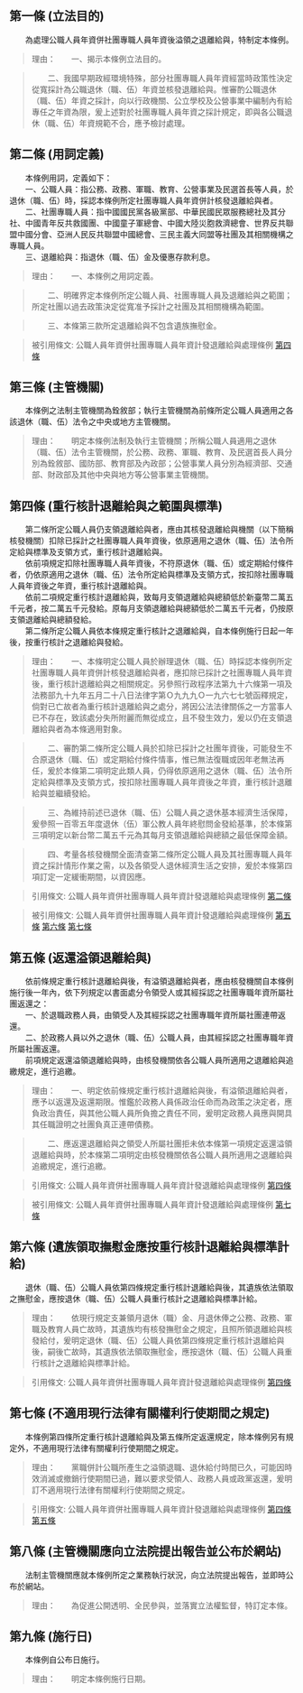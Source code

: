 第一條 (立法目的)
-----------------
　　為處理公職人員年資併社團專職人員年資後溢領之退離給與，特制定本條例。  
> 理由：　　一、揭示本條例立法目的。

> 　　二、我國早期政經環境特殊，部分社團專職人員年資經當時政策性決定從寬採計為公職退休（職、伍）年資並核發退離給與。惟審酌公職退休（職、伍）年資之採計，向以行政機關、公立學校及公營事業中編制內有給專任之年資為限，爰上述對於社團專職人員年資之採計規定，即與各公職退休（職、伍）年資規範不合，應予檢討處理。



第二條 (用詞定義)
-----------------
　　本條例用詞，定義如下：  
　　一、公職人員：指公務、政務、軍職、教育、公營事業及民選首長等人員，於退休（職、伍）時，採認本條例所定社團專職人員年資併計核發退離給與者。  
　　二、社團專職人員：指中國國民黨各級黨部、中華民國民眾服務總社及其分社、中國青年反共救國團、中國童子軍總會、中國大陸災胞救濟總會、世界反共聯盟中國分會、亞洲人民反共聯盟中國總會、三民主義大同盟等社團及其相關機構之專職人員。  
　　三、退離給與：指退休（職、伍）金及優惠存款利息。  
> 理由：　　一、本條例之用詞定義。

> 　　二、明確界定本條例所定公職人員、社團專職人員及退離給與之範圍；所定社團以過去政策決定從寬准予採計之社團及其相關機構為範圍。

> 　　三、本條第三款所定退離給與不包含遺族撫慰金。

> 被引用條文: 公職人員年資併社團專職人員年資計發退離給與處理條例 [第四條](../../內政/人民團體/公職人員年資併社團專職人員年資計發退離給與處理條例.md#第四條-重行核計退離給與之範圍與標準)



第三條 (主管機關)
-----------------
　　本條例之法制主管機關為銓敘部；執行主管機關為前條所定公職人員適用之各該退休（職、伍）法令之中央或地方主管機關。  
> 理由：　　明定本條例法制及執行主管機關；所稱公職人員適用之退休（職、伍）法令主管機關，於公務、政務、軍職、教育、及民選首長人員分別為銓敘部、國防部、教育部及內政部；公營事業人員分別為經濟部、交通部、財政部及其他中央與地方等公營事業主管機關。



第四條 (重行核計退離給與之範圍與標準)
-------------------------------------
　　第二條所定公職人員仍支領退離給與者，應由其核發退離給與機關（以下簡稱核發機關）扣除已採計之社團專職人員年資後，依原適用之退休（職、伍）法令所定給與標準及支領方式，重行核計退離給與。  
　　依前項規定扣除社團專職人員年資後，不符原退休（職、伍）或定期給付條件者，仍依原適用之退休（職、伍）法令所定給與標準及支領方式，按扣除社團專職人員年資後之年資，重行核計退離給與。  
　　依前二項規定重行核計退離給與，致每月支領退離給與總額低於新臺幣二萬五千元者，按二萬五千元發給。原每月支領退離給與總額低於二萬五千元者，仍按原支領退離給與總額發給。  
　　第二條所定公職人員依本條規定重行核計之退離給與，自本條例施行日起一年後，按重行核計之退離給與發給。  
> 理由：　　一、本條明定公職人員於辦理退休（職、伍）時採認本條例所定社團專職人員年資併計核發退離給與者，應扣除已採計之社團專職人員年資後，重行核計退離給與之相關規定。另參照行政程序法第九十六條第一項及法務部九十九年五月二十八日法律字第Ｏ九九九Ｏ一九六七七號函釋規定，倘對已亡故者為重行核計退離給與之處分，將因公法法律關係之一方當事人已不存在，致該處分失所附麗而無從成立，且不發生效力，爰以仍在支領退離給與者為本條適用對象。

> 　　二、審酌第二條所定公職人員於扣除已採計之社團年資後，可能發生不合原退休（職、伍）或定期給付條件情事，惟已無法復職或因年老無法再任，爰於本條第二項明定此類人員，仍得依原適用之退休（職、伍）法令所定給與標準及支領方式，按扣除社團專職人員年資後之年資，重行核計退離給與並繼續發給。

> 　　三、為維持前述已退休（職、伍）公職人員之退休基本經濟生活保障，爰參照一百零五年度退休（伍）軍公教人員年終慰問金發給基準，於本條第三項明定以新台幣二萬五千元為其每月支領退離給與總額之最低保障金額。

> 　　四、考量各核發機關全面清查第二條所定公職人員及其社團專職人員年資之採計情形作業之需，以及各領受人退休經濟生活之安排，爰於本條第四項訂定一定緩衝期間，以資因應。

> 引用條文: 公職人員年資併社團專職人員年資計發退離給與處理條例 [第二條](../../內政/人民團體/公職人員年資併社團專職人員年資計發退離給與處理條例.md#第二條-用詞定義)

> 被引用條文: 公職人員年資併社團專職人員年資計發退離給與處理條例 [第五條](../../內政/人民團體/公職人員年資併社團專職人員年資計發退離給與處理條例.md#第五條-返還溢領退離給與) [第六條](../../內政/人民團體/公職人員年資併社團專職人員年資計發退離給與處理條例.md#第六條-遺族領取撫慰金應按重行核計退離給與標準計給) [第七條](../../內政/人民團體/公職人員年資併社團專職人員年資計發退離給與處理條例.md#第七條-不適用現行法律有關權利行使期間之規定)



第五條 (返還溢領退離給與)
-------------------------
　　依前條規定重行核計退離給與後，有溢領退離給與者，應由核發機關自本條例施行後一年內，依下列規定以書面處分令領受人或其經採認之社團專職年資所屬社團返還之：  
　　一、於退職政務人員，由領受人及其經採認之社團專職年資所屬社團連帶返還。  
　　二、於政務人員以外之退休（職、伍）公職人員，由其經採認之社團專職年資所屬社團返還。  
　　前項規定返還溢領退離給與時，由核發機關依各公職人員所適用之退離給與追繳規定，進行追繳。  
> 理由：　　一、明定依前條規定重行核計退離給與後，有溢領退離給與者，應予以返還及返還期限。惟鑑於政務人員係政治任命而為政策之決定者，應負政治責任，與其他公職人員所負擔之責任不同，爰明定政務人員應與開具其任職證明之社團負真正連帶債務。

> 　　二、應返還退離給與之領受人所屬社團拒未依本條第一項規定返還溢領退離給與時，於本條第二項明定由核發機關依各公職人員所適用之退離給與追繳規定，進行追繳。

> 引用條文: 公職人員年資併社團專職人員年資計發退離給與處理條例 [第四條](../../內政/人民團體/公職人員年資併社團專職人員年資計發退離給與處理條例.md#第四條-重行核計退離給與之範圍與標準)

> 被引用條文: 公職人員年資併社團專職人員年資計發退離給與處理條例 [第七條](../../內政/人民團體/公職人員年資併社團專職人員年資計發退離給與處理條例.md#第七條-不適用現行法律有關權利行使期間之規定)



第六條 (遺族領取撫慰金應按重行核計退離給與標準計給)
---------------------------------------------------
　　退休（職、伍）公職人員依第四條規定重行核計退離給與後，其遺族依法領取之撫慰金，應按退休（職、伍）公職人員重行核計之退離給與標準計給。  
> 理由：　　依現行規定支兼領月退休（職）金、月退休俸之公務、政務、軍職及教育人員亡故時，其遺族均有核發撫慰金之規定，且照所領退離給與核發給付，爰明定退休（職、伍）公職人員依第四條規定重行核計退離給與後，嗣後亡故時，其遺族依法領取撫慰金，應按退休（職、伍）公職人員重行核計之退離給與標準計給。

> 引用條文: 公職人員年資併社團專職人員年資計發退離給與處理條例 [第四條](../../內政/人民團體/公職人員年資併社團專職人員年資計發退離給與處理條例.md#第四條-重行核計退離給與之範圍與標準)



第七條 (不適用現行法律有關權利行使期間之規定)
---------------------------------------------
　　本條例第四條所定重行核計退離給與及第五條所定返還規定，除本條例另有規定外，不適用現行法律有關權利行使期間之規定。  
> 理由：　　黨職併計公職所產生之溢領退職、退休給付時間已久，可能因時效消滅或撤銷行使期間已過，難以要求受領人、政務人員或政黨返還，爰明訂不適用現行法律有關權利行使期間之規定。

> 引用條文: 公職人員年資併社團專職人員年資計發退離給與處理條例 [第四條](../../內政/人民團體/公職人員年資併社團專職人員年資計發退離給與處理條例.md#第四條-重行核計退離給與之範圍與標準) [第五條](../../內政/人民團體/公職人員年資併社團專職人員年資計發退離給與處理條例.md#第五條-返還溢領退離給與)



第八條 (主管機關應向立法院提出報告並公布於網站)
-----------------------------------------------
　　法制主管機關應就本條例所定之業務執行狀況，向立法院提出報告，並即時公布於網站。  
> 理由：　　為促進公開透明、全民參與，並落實立法權監督，特訂定本條。



第九條 (施行日)
---------------
　　本條例自公布日施行。  
> 理由：　　明定本條例施行日期。